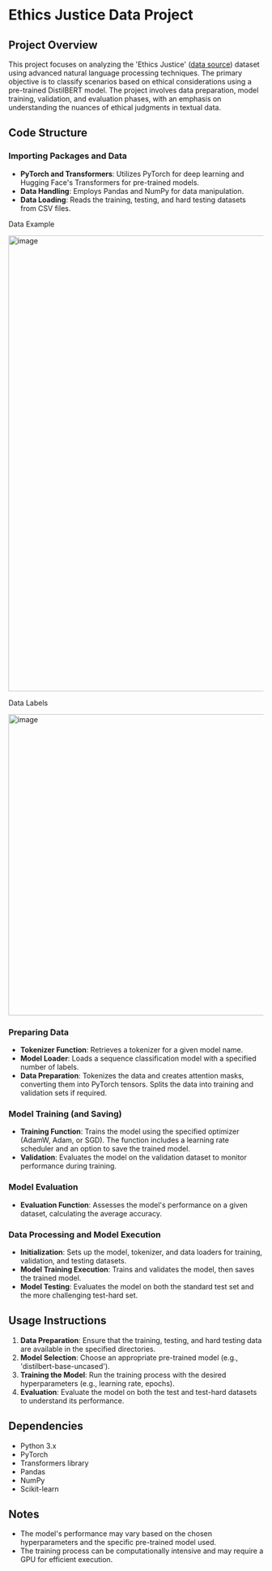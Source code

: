 # Ethics Justice Data Project

## Project Overview

This project focuses on analyzing the 'Ethics Justice' ([data source](https://github.com/hendrycks/ethics)) dataset using advanced natural language processing techniques. The primary objective is to classify scenarios based on ethical considerations using a pre-trained DistilBERT model. The project involves data preparation, model training, validation, and evaluation phases, with an emphasis on understanding the nuances of ethical judgments in textual data.

## Code Structure

### Importing Packages and Data

- **PyTorch and Transformers**: Utilizes PyTorch for deep learning and Hugging Face's Transformers for pre-trained models.
- **Data Handling**: Employs Pandas and NumPy for data manipulation.
- **Data Loading**: Reads the training, testing, and hard testing datasets from CSV files.

Data Example

<img width="899" alt="image" src="https://github.com/dchlseo/Data-Science-Portfolio/assets/70427747/55809d86-67b1-4fd6-80e6-050cc21198d8">

Data Labels

<img width="594" alt="image" src="https://github.com/dchlseo/Data-Science-Portfolio/assets/70427747/c3ae6eb5-85c9-4510-9ac4-35b0945dc3f1">



### Preparing Data

- **Tokenizer Function**: Retrieves a tokenizer for a given model name.
- **Model Loader**: Loads a sequence classification model with a specified number of labels.
- **Data Preparation**: Tokenizes the data and creates attention masks, converting them into PyTorch tensors. Splits the data into training and validation sets if required.

### Model Training (and Saving)

- **Training Function**: Trains the model using the specified optimizer (AdamW, Adam, or SGD). The function includes a learning rate scheduler and an option to save the trained model.
- **Validation**: Evaluates the model on the validation dataset to monitor performance during training.

### Model Evaluation

- **Evaluation Function**: Assesses the model's performance on a given dataset, calculating the average accuracy.

### Data Processing and Model Execution

- **Initialization**: Sets up the model, tokenizer, and data loaders for training, validation, and testing datasets.
- **Model Training Execution**: Trains and validates the model, then saves the trained model.
- **Model Testing**: Evaluates the model on both the standard test set and the more challenging test-hard set.

## Usage Instructions

1. **Data Preparation**: Ensure that the training, testing, and hard testing data are available in the specified directories.
2. **Model Selection**: Choose an appropriate pre-trained model (e.g., 'distilbert-base-uncased').
3. **Training the Model**: Run the training process with the desired hyperparameters (e.g., learning rate, epochs).
4. **Evaluation**: Evaluate the model on both the test and test-hard datasets to understand its performance.

## Dependencies

- Python 3.x
- PyTorch
- Transformers library
- Pandas
- NumPy
- Scikit-learn

## Notes

- The model's performance may vary based on the chosen hyperparameters and the specific pre-trained model used.
- The training process can be computationally intensive and may require a GPU for efficient execution.

